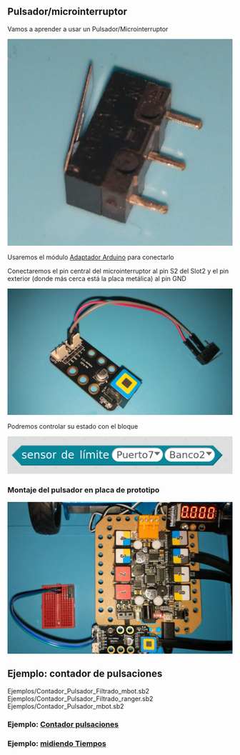 ## Pulsador/microinterruptor

Vamos a aprender a usar un Pulsador/Microinterruptor

![Microinterruptor](../images/Microinterruptor.jpg)

Usaremos el módulo [Adaptador Arduino](../Fichas/AdaptadorArduino.md) para conectarlo

Conectaremos el pin central del microinterruptor al pin S2 del Slot2 y el pin exterior (donde más cerca está la placa metálica) al pin GND

![Conexion Pulsador](../images/Montaje_Pulsador.jpg)

Podremos controlar su estado con el bloque

![Bloque_Pulsador](../images/Bloque_Pulsador.png)

### Montaje del pulsador en placa de prototipo

![Montaje_pulsador_prototipo.jpg](../images/Montaje_pulsador_prototipo.jpg)

## Ejemplo: contador de pulsaciones

Ejemplos/Contador_Pulsador_Filtrado_mbot.sb2
Ejemplos/Contador_Pulsador_Filtrado_ranger.sb2
Ejemplos/Contador_Pulsador_mbot.sb2


### Ejemplo: [Contador pulsaciones](../Fichas/ContadorPulsaciones.md)
### Ejemplo: [midiendo Tiempos](../Fichas/TiempoEntrePulsaciones.md)
